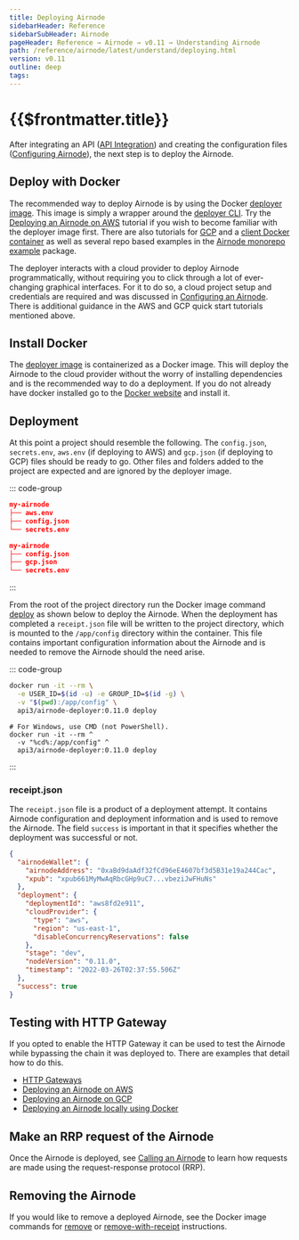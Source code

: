 ```yaml
---
title: Deploying Airnode
sidebarHeader: Reference
sidebarSubHeader: Airnode
pageHeader: Reference → Airnode → v0.11 → Understanding Airnode
path: /reference/airnode/latest/understand/deploying.html
version: v0.11
outline: deep
tags:
---
```


<VersionWarning/>

<PageHeader/>

<SearchHighlight/>

<FlexStartTag/>

# {{$frontmatter.title}}

After integrating an API
([API Integration](/reference/airnode/latest/understand/api-integration.md)) and
creating the configuration files
([Configuring Airnode](/reference/airnode/latest/understand/configuring.md)),
the next step is to deploy the Airnode.

## Deploy with Docker

The recommended way to deploy Airnode is by using the Docker
[deployer image](/reference/airnode/latest/docker/deployer-image.md). This image
is simply a wrapper around the
[deployer CLI](https://github.com/api3dao/airnode/tree/v0.8/packages/airnode-deployer).
Try the
[Deploying an Airnode on AWS](/guides/airnode/deploy-airnode/deploy-aws/)
tutorial if you wish to become familiar with the deployer image first. There are
also tutorials for [GCP](/guides/airnode/deploy-airnode/deploy-gcp/) and a
[client Docker container](/guides/airnode/deploy-airnode/deploy-container/) as
well as several repo based examples in the
[Airnode monorepo example](https://github.com/api3dao/airnode/tree/v0.11.0/packages/airnode-examples)
package.

The deployer interacts with a cloud provider to deploy Airnode programmatically,
without requiring you to click through a lot of ever-changing graphical
interfaces. For it to do so, a cloud project setup and credentials are required
and was discussed in
[Configuring an Airnode](/reference/airnode/latest/understand/configuring.md#aws-setup-aws-deployment-only).
There is additional guidance in the AWS and GCP quick start tutorials mentioned
above.

## Install Docker

The [deployer image](/reference/airnode/latest/docker/deployer-image.md) is
containerized as a Docker image. This will deploy the Airnode to the cloud
provider without the worry of installing dependencies and is the recommended way
to do a deployment. If you do not already have docker installed go to the
[Docker website<ExternalLinkImage/>](https://docs.docker.com/get-docker/) and
install it.

## Deployment

At this point a project should resemble the following. The `config.json`,
`secrets.env`, `aws.env` (if deploying to AWS) and `gcp.json` (if deploying to
GCP) files should be ready to go. Other files and folders added to the project
are expected and are ignored by the deployer image.

::: code-group

```json [AWS]
my-airnode
├── aws.env
├── config.json
└── secrets.env
```

```json [GCP]
my-airnode
├── config.json
├── gcp.json
└── secrets.env
```

:::

<!-- Use of .html below is intended. -->
<WarningSimultaneousDeployments removeLink="/reference/airnode/latest/docker/deployer-image.html#manual-removal"/>

From the root of the project directory run the Docker image command
[deploy](/reference/airnode/latest/docker/deployer-image.md#deploy) as shown
below to deploy the Airnode. When the deployment has completed a `receipt.json`
file will be written to the project directory, which is mounted to the
`/app/config` directory within the container. This file contains important
configuration information about the Airnode and is needed to remove the Airnode
should the need arise.

<p><DeployerPermissionsWarning/></p>

::: code-group

```sh [Linux/Mac/WSL2]
docker run -it --rm \
  -e USER_ID=$(id -u) -e GROUP_ID=$(id -g) \
  -v "$(pwd):/app/config" \
  api3/airnode-deployer:0.11.0 deploy
```

```batch [Windows]
# For Windows, use CMD (not PowerShell).
docker run -it --rm ^
  -v "%cd%:/app/config" ^
  api3/airnode-deployer:0.11.0 deploy
```

:::

### receipt.json

The `receipt.json` file is a product of a deployment attempt. It contains
Airnode configuration and deployment information and is used to remove the
Airnode. The field `success` is important in that it specifies whether the
deployment was successful or not.

```json
{
  "airnodeWallet": {
    "airnodeAddress": "0xaBd9daAdf32fCd96eE4607bf3d5B31e19a244Cac",
    "xpub": "xpub661MyMwAqRbcGHp9uC7...vbeziJwFHuNs"
  },
  "deployment": {
    "deploymentId": "aws8fd2e911",
    "cloudProvider": {
      "type": "aws",
      "region": "us-east-1",
      "disableConcurrencyReservations": false
    },
    "stage": "dev",
    "nodeVersion": "0.11.0",
    "timestamp": "2022-03-26T02:37:55.506Z"
  },
  "success": true
}
```

## Testing with HTTP Gateway

If you opted to enable the HTTP Gateway it can be used to test the Airnode while
bypassing the chain it was deployed to. There are examples that detail how to do
this.

- [HTTP Gateways](/reference/airnode/latest/understand/http-gateways.md#using-curl)
- [Deploying an Airnode on AWS](/guides/airnode/deploy-airnode/deploy-aws/#_5-test-the-airnode)
- [Deploying an Airnode on GCP](/guides/airnode/deploy-airnode/deploy-gcp/#_6-test-the-airnode)
- [Deploying an Airnode locally using Docker](/guides/airnode/deploy-airnode/deploy-container/#_5-test-the-airnode)

## Make an RRP request of the Airnode

Once the Airnode is deployed, see
[Calling an Airnode](/reference/airnode/latest/developers/index.md) to learn how
requests are made using the request-response protocol (RRP).

## Removing the Airnode

If you would like to remove a deployed Airnode, see the Docker image commands
for [remove](/reference/airnode/latest/docker/deployer-image.md#remove) or
[remove-with-receipt](/reference/airnode/latest/docker/deployer-image.md#remove-with-receipt)
instructions.

<FlexEndTag/>
